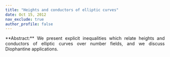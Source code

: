 ```yaml
---
title: "Heights and conductors of elliptic curves"
date: Oct 15, 2012
nav_exclude: true
author_profile: false
---
```

<div style="text-align: justify !important; text-justify: inter-word;" markdown="1">
**Abstract:** We present explicit inequalities which relate heights and conductors of elliptic curves over number fields, and we discuss Diophantine applications.
